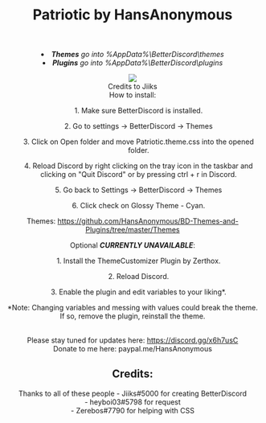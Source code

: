 <h1><DIV ALIGN=CENTER>Patriotic by HansAnonymous</div></h1><br><div align=CENTER><br>

<li><i><b>Themes</b> go into %AppData%\BetterDiscord\themes</i>
<li><i><b>Plugins</b> go into %AppData%\BetterDiscord\plugins</i>

<img src="https://hansanonymous.github.io/files/itp.png"></img><br/>
Credits to Jiiks<br/>
How to install:<br/>
<ol>1. Make sure BetterDiscord is installed.</ol>
<ol>2. Go to settings -> BetterDiscord -> Themes</ol>
<ol>3. Click on Open folder and move Patriotic.theme.css into the opened folder.</ol>
<ol>4. Reload Discord by right clicking on the tray icon in the taskbar and clicking on "Quit Discord" or by pressing ctrl + r in Discord.</ol>
<ol>5. Go back to Settings -> BetterDiscord -> Themes</ol>
<ol>6. Click check on Glossy Theme - Cyan.</ol>

Themes: https://github.com/HansAnonymous/BD-Themes-and-Plugins/tree/master/Themes

Optional <b>*CURRENTLY UNAVAILABLE*</b>:
<ol>1. Install the ThemeCustomizer Plugin by Zerthox.</ol>
<ol>2. Reload Discord.</ol>
<ol>3. Enable the plugin and edit variables to your liking*.</ol>
*Note: Changing variables and messing with values could break the theme. If so, remove the plugin, reinstall the theme.

<br>Please stay tuned for updates here: https://discord.gg/x6h7usC<br>
Donate to me here: paypal.me/HansAnonymous<br>

<h2>Credits:</h2>
Thanks to all of these people 
- Jiiks#5000 for creating BetterDiscord<br/>
- heyboi03#5798 for request<br/>
- Zerebos#7790 for helping with CSS<br/>
